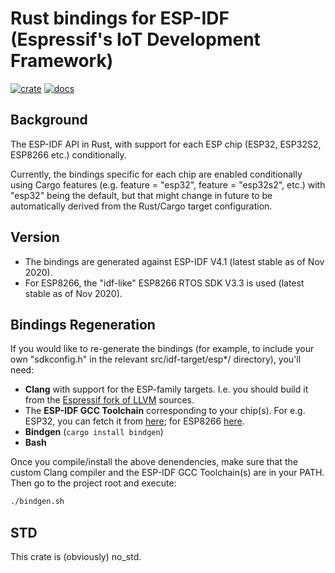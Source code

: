 # Rust bindings for ESP-IDF (Espressif's IoT Development Framework)

[![crate](http://meritbadge.herokuapp.com/esp-idf-sys)](https://crates.io/crates/esp-idf-sys)
[![docs](https://docs.rs/esp-idf-sys/badge.svg)](https://docs.rs/esp-idf-sys)

## Background

The ESP-IDF API in Rust, with support for each ESP chip (ESP32, ESP32S2, ESP8266 etc.) conditionally.

Currently, the bindings specific for each chip are enabled conditionally using Cargo features (e.g. feature = "esp32", feature = "esp32s2", etc.) with "esp32" being the default,
but that might change in future to be automatically derived from the Rust/Cargo target configuration.

## Version

* The bindings are generated against ESP-IDF V4.1 (latest stable as of Nov 2020).
* For ESP8266, the "idf-like" ESP8266 RTOS SDK V3.3 is used (latest stable as of Nov 2020).

## Bindings Regeneration

If you would like to re-generate the bindings (for example, to include your own "sdkconfig.h" in the relevant src/idf-target/esp*/ directory),
you'll need:
* **Clang** with support for the ESP-family targets. I.e. you should build it from the [Espressif fork of LLVM](https://github.com/espressif/llvm-project) sources.
* The **ESP-IDF GCC Toolchain** corresponding to your chip(s). For e.g. ESP32, you can fetch it from [here](https://github.com/espressif/crosstool-NG/releases); for ESP8266 [here](https://docs.espressif.com/projects/esp8266-rtos-sdk/en/latest/get-started/linux-setup.html).
* **Bindgen** (`cargo install bindgen`)
* **Bash**

Once you compile/install the above denendencies, make sure that the custom Clang compiler and the ESP-IDF GCC Toolchain(s) are in your PATH.
Then go to the project root and execute:
```sh
./bindgen.sh
```

## STD

This crate is (obviously) no_std.
